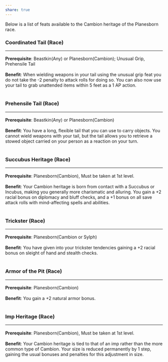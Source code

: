 ```yaml
---
share: true
---
```


Below is a list of feats available to the Cambion heritage of the Planesborn race.

<h3><span><p>Coordinated Tail (Race)</p><hr><p></p></span></h3><p><span><p><b>Prerequisite</b>:    Beastkin(Any) or Planesborn(Cambion); Unusual Grip, Prehensile Tail<br><br><b>Benefit</b>:    When wielding weapons in your tail using the unusual grip feat you do not take the -2 penalty to attack rolls for doing so. You can also now use your tail to grab unattended items within 5 feet as a 1 AP action.<br><br></p></span></p><h3><span><p>Prehensile Tail (Race)</p><hr><p></p></span></h3><p><span><p><b>Prerequisite</b>:    Beastkin(Any) or Planesborn(Cambion)<br><br><b>Benefit</b>:    You have a long, flexible tail that you can use to carry objects. You cannot wield weapons with your tail, but the tail allows you to retrieve a stowed object carried on your person as a reaction on your turn.<br><br></p></span></p><h3><span><p>Succubus Heritage (Race)</p><hr><p></p></span></h3><p><span><p><b>Prerequisite</b>:    Planesborn(Cambion),  Must be taken at 1st level.<br><br><b>Benefit</b>:    Your Cambion heritage is born from contact with a Succubus or Incubus, making you generally more charismatic and alluring. You gain a +2 racial bonus on diplomacy and bluff checks, and a +1 bonus on all save attack rolls with mind-affecting spells and abilities.<br><br></p></span></p><h3><span><p>Trickster (Race)</p><hr><p></p></span></h3><p><span><p><b>Prerequisite</b>:    Planesborn(Cambion or Sylph)<br><br><b>Benefit</b>:    You have given into your trickster tendencies gaining a +2 racial bonus on sleight of hand and stealth checks.<br><br></p></span></p><h3><span><p>Armor of the Pit (Race)</p><hr><p></p></span></h3><p><span><p><b>Prerequisite</b>:    Planesborn(Cambion)<br><br><b>Benefit</b>:    You gain a +2 natural armor bonus.<br><br></p></span></p><h3><span><p>Imp Heritage (Race)</p><hr><p></p></span></h3><p><span><p><b>Prerequisite</b>:    Planesborn(Cambion),  Must be taken at 1st level.<br><br><b>Benefit</b>:    Your Cambion heritage is tied to that of an imp rather than the more common type of Cambion. Your size is reduced permanently by 1 step, gaining the usual bonuses and penalties for this adjustment in size.<br><br></p></span></p>